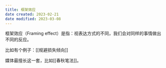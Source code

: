 ```yaml
---
title: 框架效应
date created: 2023-02-21
date modified: 2023-03-08
---
```


框架效应（Framing effect）是指：视表达方式的不同，我们会对同样的事情做出不同的反应。

比如有个例子：[[规避损失倾向]]

媒体最擅长这一套，比如[[春秋笔法]]。
